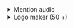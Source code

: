 <details>
<summary>Mention audio</summary>
<br>
Link: https://gist.github.com/souravkl11/4c5c4474abf19f4f8bba23f2c1a7fb18
<br>
Usage: Sends random audios when mentioned sudo numbers
</details>
<details>
<summary>Logo maker (50 +)</summary>
<br>
Link: https://gist.github.com/souravkl11/b8fb22602f4c9b9e2bf46763f33de67f/
<br>
Usage: Textmaker
</details>
